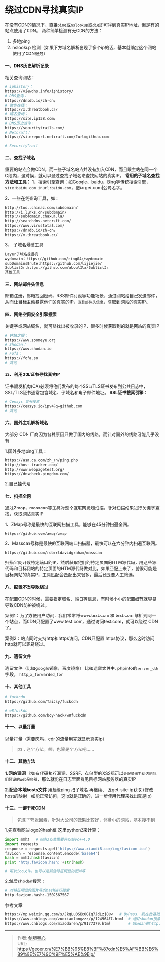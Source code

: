 # 绕过CDN寻找真实IP



在没有CDN的情况下，直接`ping`或`nslookup`或`dig`即可得到真实IP地址，但是有的站点使用了CDN。
两种简单检测有无CDN的方法：
1. 多地ping
2. nslookup 检测（如果下方域名解析出现了多个ip的话，基本就确定这个网站使用了CDN服务）



#### 一、DNS历史解析记录
相关查询网站：
```bash
# iphistory：
https://viewdns.info/iphistory/
# DNS查询：
https://dnsdb.io/zh-cn/
# 微步在线：
https://x.threatbook.cn/
# 域名查询：
https://site.ip138.com/
# DNS历史查询：
https://securitytrails.com/
# Netcraft：
https://sitereport.netcraft.com/?url=github.com

# SecurityTrail
```



#### 二、查找子域名
重要的站点会做CDN，而一些子域名站点并没有加入CDN，而且跟主站在同一个C段内，这时候，就可以通过查找子域名来查找网站的真实IP。
**常用的子域名查找方法和工具：**
1、搜索引擎查询：如Google、baidu、Bing等传统搜索引擎，`site:baidu.com inurl:baidu.com`，搜target.com|公司名字。

2、一些在线查询工具，如：
```bash
http://tool.chinaz.com/subdomain/
http://i.links.cn/subdomain/    
http://subdomain.chaxun.la/
http://searchdns.netcraft.com/
https://www.virustotal.com/
https://dnsdb.io/zh-cn/
https://x.threatbook.cn/
```

3、 子域名爆破工具
```bash
Layer子域名挖掘机
wydomain：https://github.com/ring04h/wydomain    
subDomainsBrute:https://github.com/lijiejie/
Sublist3r:https://github.com/aboul3la/Sublist3r
其他工具
```



#### 三、网站邮件头信息
邮箱注册，邮箱找回密码、RSS邮件订阅等功能场景，通过网站给自己发送邮件，从而让目标主动暴露他们的真实的IP，`查看邮件头信息`，获取到网站的真实IP。


#### 四、网络空间安全引擎搜索
关键字或网站域名，就可以找出被收录的IP，很多时候获取到的就是网站的真实IP
```bash
# 钟馗之眼：
https://www.zoomeye.org
# Shodan：
https://www.shodan.io
# Fofa：
https://fofa.so
# 其他
```


#### 五、利用SSL证书寻找真实IP
证书颁发机构(CA)必须将他们发布的每个SSL/TLS证书发布到公共日志中，SSL/TLS证书通常包含域名、子域名和电子邮件地址。
**SSL证书搜索引擎：**
```bash
# Censys 证书搜索
https://censys.io/ipv4?q=github.com
# 其他
```



#### 六、国外主机解析域名
大部分 CDN 厂商因为各种原因只做了国内的线路，而针对国外的线路可能几乎没有

1.国外多地ping工具：
```bash
https://asm.ca.com/zh_cn/ping.php
http://host-tracker.com/
http://www.webpagetest.org/
https://dnscheck.pingdom.com/
```

2.自己挂代理



#### 七、扫描全网
通过Zmap、masscan等工具对整个互联网发起扫描，针对扫描结果进行关键字查找，获取网站真实IP

1、ZMap号称是最快的互联网扫描工具，能够在45分钟扫遍全网。
```
https://github.com/zmap/zmap
```
2、Masscan号称是最快的互联网端口扫描器，最快可以在六分钟内扫遍互联网。
```
https://github.com/robertdavidgraham/masscan
```

扫描全网开放特定端口的IP，然后获取他们的特定页面的HTM源代码，用这些源代码和目标网站的特定页面的HTM源代码做对比，如果匹配上来了，就很可能是目标网站的真实P，工具匹配会匹配出来很多，最后还是要人工筛选。



#### 八、配置不当导致绕过
在配置CDN的时候，需要指定域名、端口等信息，有时候小小的配置细节就容易导致CDN防护被绕过。

案例1：为了方便用户访问，我们常常将www.test.com 和 test.com 解析到同一个站点，而CDN只配置了www.test.com，通过访问test.com，就可以绕过 CDN 了。

案例2：站点同时支持http和https访问，CDN只配置 https协议，那么这时访问http就可以轻易绕过。


#### 九、遗留文件
遗留文件（比如google镜像，百度镜像）
比如遗留文件中: phpinfo的`server_ddr`字段， `http_x_forwarded_for`  



#### 十、其他工具
```bash
# fuckcdn
https://github.com/Tai7sy/fuckcdn

# w8fuckdn
https://github.com/boy-hack/w8fuckcdn
```




#### 十一、以量打量
以量打量（需要肉鸡，cdn的流量用完就显示真实ip）

>ps：这个方法，额，也算是个方法吧......



#### 十二、其他方法
**1.网站漏洞**
比如有代码执行漏洞、SSRF、存储型的XSS都可以`让服务器主动访问我们预设的web服务器`，那么就能在日志里面看见目标网站服务器的真实IP

**2.配合本地hosts文件**
用超级ping 扫子域名 再继续、 及get-site-ip获取 (修改host的映射，如能正常访问，这ip就是正确的，进一步使用代理来找出真是ip)


#### 十三、一键干死CDN
>包含了夸张因素，针对大公司的效果比较好，体量小的网站，基本搜不到

1.先查看网站logo的hash值
这里python2来计算：
```python
import mmh3   # mmh3安装需要先安装vc++4.0
import requests
response = requests.get('https://www.xiaodi8.com/img/favicon.ico')
favicon = response.content.encode('base64')
hash = mmh3.hash(favicon)
print 'http.favicon.hash:'+str(hash)

# 可以ico文件，也可以是其他特征明显的图片等
```

2.然后shodan搜索：
```bash
# 对特征明显的图片等的hash进行搜索
http.favicon.hash:-1507567567
```




参考文章
```bash
https://mp.weixin.qq.com/s/JkqLu0SBcOGIq7JdLzj8Uw   # ByPass, 我在此基础上补充了自己之前的内容
https://www.cnblogs.com/zuoxiaolongzzz/p/12496467.html  # 通过shodan搜索相同favicon.ico的网站
https://www.cnblogs.com/miaodaren/p/9177379.html        # Shodan的http.favicon.hash语法详解与使用技巧
```




---

> 作者: [剑胆琴心](http://geoer.cn)  
> URL: https://geoer.cn/%E7%BB%95%E8%BF%87cdn%E5%AF%BB%E6%89%BE%E7%9C%9F%E5%AE%9Eip/  

